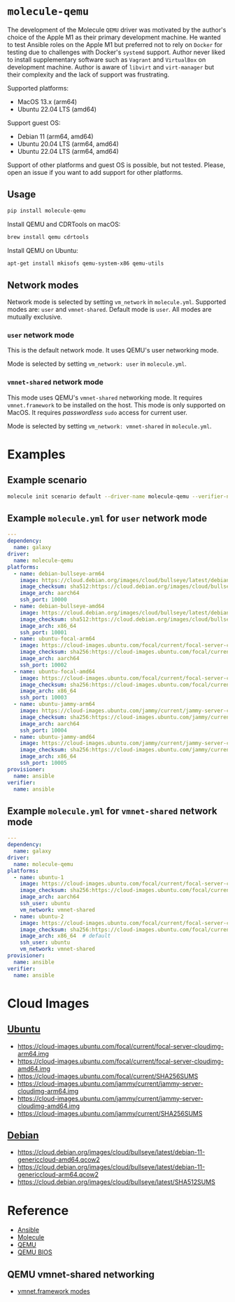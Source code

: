 # `molecule-qemu`

The development of the Molecule `QEMU` driver was motivated by the author's choice of the Apple M1 as their primary development machine. He wanted to test Ansible roles on the Apple M1 but preferred not to rely on `Docker` for testing due to challenges with Docker's `systemd` support. Author never liked to install supplementary software such as `Vagrant` and `VirtualBox` on development machine. Author is aware of `libvirt` and `virt-manager` but their complexity and the lack of support was frustrating.

Supported platforms:
* MacOS 13.x (arm64)
* Ubuntu 22.04 LTS (amd64)

Support guest OS:
* Debian 11 (arm64, amd64)
* Ubuntu 20.04 LTS (arm64, amd64)
* Ubuntu 22.04 LTS (arm64, amd64)

Support of other platforms and guest OS is possible, but not tested. Please, open an issue if you want to add support for other platforms.

## Usage

```bash
pip install molecule-qemu
```

Install QEMU and CDRTools on macOS:

```bash
brew install qemu cdrtools
```

Install QEMU on Ubuntu:

```bash
apt-get install mkisofs qemu-system-x86 qemu-utils
```

## Network modes

Network mode is selected by setting `vm_network` in `molecule.yml`. Supported modes are: `user` and `vmnet-shared`. Default mode is `user`. All modes are mutually exclusive.

### `user` network mode

This is the default network mode. It uses QEMU's user networking mode.

Mode is selected by setting `vm_network: user` in `molecule.yml`.

### `vmnet-shared` network mode

This mode uses QEMU's `vmnet-shared` networking mode. It requires `vmnet.framework` to be installed on the host. This mode is only supported on MacOS. It requires *passwordless* `sudo` access for current user.

Mode is selected by setting `vm_network: vmnet-shared` in `molecule.yml`.

# Examples

## Example scenario
```bash
molecule init scenario default --driver-name molecule-qemu --verifier-name testinfra
```

## Example `molecule.yml` for `user` network mode

```yaml
---
dependency:
  name: galaxy
driver:
  name: molecule-qemu
platforms:
  - name: debian-bullseye-arm64
    image: https://cloud.debian.org/images/cloud/bullseye/latest/debian-11-genericcloud-arm64.qcow2
    image_checksum: sha512:https://cloud.debian.org/images/cloud/bullseye/latest/SHA512SUMS
    image_arch: aarch64
    ssh_port: 10000
  - name: debian-bullseye-amd64
    image: https://cloud.debian.org/images/cloud/bullseye/latest/debian-11-genericcloud-amd64.qcow2
    image_checksum: sha512:https://cloud.debian.org/images/cloud/bullseye/latest/SHA512SUMS
    image_arch: x86_64
    ssh_port: 10001
  - name: ubuntu-focal-arm64
    image: https://cloud-images.ubuntu.com/focal/current/focal-server-cloudimg-arm64.img
    image_checksum: sha256:https://cloud-images.ubuntu.com/focal/current/SHA256SUMS
    image_arch: aarch64
    ssh_port: 10002
  - name: ubuntu-focal-amd64
    image: https://cloud-images.ubuntu.com/focal/current/focal-server-cloudimg-amd64.img
    image_checksum: sha256:https://cloud-images.ubuntu.com/focal/current/SHA256SUMS
    image_arch: x86_64
    ssh_port: 10003
  - name: ubuntu-jammy-arm64
    image: https://cloud-images.ubuntu.com/jammy/current/jammy-server-cloudimg-arm64.img
    image_checksum: sha256:https://cloud-images.ubuntu.com/jammy/current/SHA256SUMS
    image_arch: aarch64
    ssh_port: 10004
  - name: ubuntu-jammy-amd64
    image: https://cloud-images.ubuntu.com/jammy/current/jammy-server-cloudimg-amd64.img
    image_checksum: sha256:https://cloud-images.ubuntu.com/jammy/current/SHA256SUMS
    image_arch: x86_64
    ssh_port: 10005
provisioner:
  name: ansible
verifier:
  name: ansible
```

## Example `molecule.yml` for `vmnet-shared` network mode

```yaml
---
dependency:
  name: galaxy
driver:
  name: molecule-qemu
platforms:
  - name: ubuntu-1
    image: https://cloud-images.ubuntu.com/focal/current/focal-server-cloudimg-arm64.img
    image_checksum: sha256:https://cloud-images.ubuntu.com/focal/current/SHA256SUMS
    image_arch: aarch64
    ssh_user: ubuntu
    vm_network: vmnet-shared
  - name: ubuntu-2
    image: https://cloud-images.ubuntu.com/focal/current/focal-server-cloudimg-amd64.img
    image_checksum: sha256:https://cloud-images.ubuntu.com/focal/current/SHA256SUMS
    image_arch: x86_64  # default
    ssh_user: ubuntu
    vm_network: vmnet-shared
provisioner:
  name: ansible
verifier:
  name: ansible
```

# Cloud Images

## [Ubuntu](https://cloud-images.ubuntu.com/)
* https://cloud-images.ubuntu.com/focal/current/focal-server-cloudimg-arm64.img
* https://cloud-images.ubuntu.com/focal/current/focal-server-cloudimg-amd64.img
* https://cloud-images.ubuntu.com/focal/current/SHA256SUMS
* https://cloud-images.ubuntu.com/jammy/current/jammy-server-cloudimg-arm64.img
* https://cloud-images.ubuntu.com/jammy/current/jammy-server-cloudimg-amd64.img
* https://cloud-images.ubuntu.com/jammy/current/SHA256SUMS

## [Debian](https://cloud.debian.org/images/cloud/)
* https://cloud.debian.org/images/cloud/bullseye/latest/debian-11-genericcloud-amd64.qcow2
* https://cloud.debian.org/images/cloud/bullseye/latest/debian-11-genericcloud-arm64.qcow2
* https://cloud.debian.org/images/cloud/bullseye/latest/SHA512SUMS

# Reference

* [Ansible](https://www.ansible.com/)
* [Molecule](https://molecule.readthedocs.io/en/latest/)
* [QEMU](https://www.qemu.org/)
* [QEMU BIOS](https://packages.debian.org/bullseye/qemu-efi-aarch64)

## QEMU vmnet-shared networking

* [vmnet.framework modes](https://lore.kernel.org/all/20220315230741.21578-7-Vladislav.Yaroshchuk@jetbrains.com/T/)

